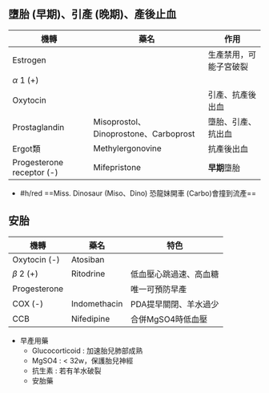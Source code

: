 ## 墮胎 (早期)、引產 (晚期)、產後止血
| 機轉                      | 藥名                      | 作用                   |
|---------------------------|---------------------------|------------------------|
| Estrogen                  |                           | 生產禁用，可能子宮破裂 |
| $\alpha$ 1 (+)                   |                           |                        |
| Oxytocin                  |                           | 引產、抗產後出血       |
| Prostaglandin             | Misoprostol、Dinoprostone、Carboprost | 墮胎、引產、抗出血     |
| Ergot類                   | Methylergonovine           | 抗產後出血             |
| Progesterone receptor (-) | Mifepristone              | **早期**墮胎               |
- #h/red ==Miss. Dinosaur (Miso、Dino) 恐龍妹開車 (Carbo)會撞到流產==
## 安胎
| 機轉         | 藥名         | 特色       |
|--------------|--------------|------------|
| Oxytocin (-) | Atosiban     |            |
| $\beta$ 2 (+)      | Ritodrine    |低血壓心跳過速、高血糖   |
| Progesterone |              |唯一可預防早產   |
| COX (-)      | Indomethacin | PDA提早關閉、羊水過少 |
| CCB          | Nifedipine   |合併MgSO4時低血壓|
- 早產用藥
	- Glucocorticoid : 加速胎兒肺部成熟
	- MgSO4 : < 32w，保護胎兒神經
	- 抗生素 : 若有羊水破裂
	- 安胎藥